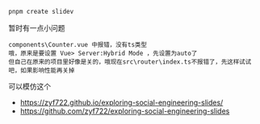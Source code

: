 ```sh
pnpm create slidev
```

暂时有一点小问题
```
components\Counter.vue 中报错，没有ts类型
哦，原来是要设置 Vue> Server:Hybrid Mode ，先设置为auto了
但自己在原来的项目里好像是关的，哦现在src\router\index.ts不报错了，先这样试试吧，如果影响性能再关掉
```

可以模仿这个
- https://zyf722.github.io/exploring-social-engineering-slides/
- https://github.com/zyf722/exploring-social-engineering-slides
